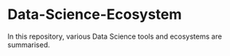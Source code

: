 # Data-Science-Ecosystem

In this repository, various Data Science tools and ecosystems are summarised.
